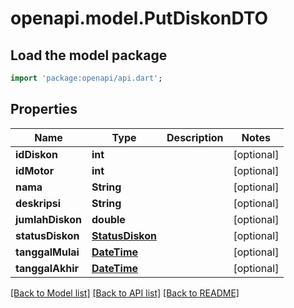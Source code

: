 # openapi.model.PutDiskonDTO

## Load the model package
```dart
import 'package:openapi/api.dart';
```

## Properties
Name | Type | Description | Notes
------------ | ------------- | ------------- | -------------
**idDiskon** | **int** |  | [optional] 
**idMotor** | **int** |  | [optional] 
**nama** | **String** |  | [optional] 
**deskripsi** | **String** |  | [optional] 
**jumlahDiskon** | **double** |  | [optional] 
**statusDiskon** | [**StatusDiskon**](StatusDiskon.md) |  | [optional] 
**tanggalMulai** | [**DateTime**](DateTime.md) |  | [optional] 
**tanggalAkhir** | [**DateTime**](DateTime.md) |  | [optional] 

[[Back to Model list]](../README.md#documentation-for-models) [[Back to API list]](../README.md#documentation-for-api-endpoints) [[Back to README]](../README.md)


